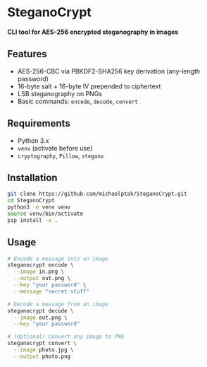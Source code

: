 # SteganoCrypt

**CLI tool for AES-256 encrypted steganography in images**

## Features
- AES-256-CBC via PBKDF2-SHA256 key derivation (any-length password)  
- 16-byte salt + 16-byte IV prepended to ciphertext  
- LSB steganography on PNGs  
- Basic commands: `encode`, `decode`, `convert`  

## Requirements
- Python 3.x  
- `venv` (activate before use)  
- `cryptography`, `Pillow`, `stegano`  

## Installation
```bash
git clone https://github.com/michaelptak/SteganoCrypt.git
cd SteganoCrypt
python3 -m venv venv
source venv/bin/activate
pip install -e .
```
## Usage
```bash
# Encode a message into an image
steganocrypt encode \
  --image in.png \
  --output out.png \
  --key "your password" \
  --message "secret stuff"

# Decode a message from an image
steganocrypt decode \
  --image out.png \
  --key "your password"

# (Optional) Convert any image to PNG
steganocrypt convert \
  --image photo.jpg \
  --output photo.png
```
